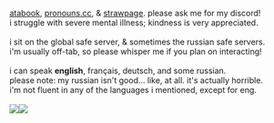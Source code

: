 [atabook](), [pronouns.cc](), & [strawpage](). please ask me for my discord!
<br>
i struggle with severe mental illness; kindness is very appreciated.
<br>
<br>
i sit on the global safe server, & sometimes the russian safe servers.
<br>
i'm usually off-tab, so please whisper me if you plan on interacting!
<br>
<br>
i can speak **english**, français, deutsch, and some russian.
<br>
please note: my russian isn't good... like, at all. it's actually horrible. 
<br>
i'm not fluent in any of the languages i mentioned, except for eng.
<br>
<br>
![](https://64.media.tumblr.com/cd64683201723c2117639ca4339f4973/b9cf0bd58816e3fa-e1/s100x200/40fb4332ef1604c45baf1abf77f20c98af1b9754.pnj)![](https://64.media.tumblr.com/e479a44f723a529361d9a9b2631ed0a2/b9cf0bd58816e3fa-ab/s100x200/55538f63236d4a30ed65a3145e32b0f8c3371e22.pnj)
